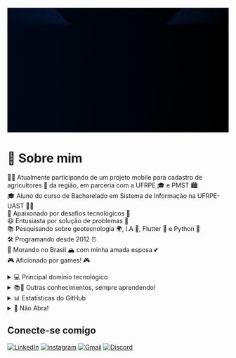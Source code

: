
![GIF Bruno](assets/bruno.gif)

# 👾 Sobre mim  <br>
   🧑‍💻  Atualmente participando de um projeto mobile para cadastro de agricultores 🌾 da região, em parceria com a UFRPE 🎓 e PMST 🏙️<br>
   🎓  Aluno do curso de Bacharelado em Sistema de Informação na UFRPE-UAST 👨‍🎓<br>
   🌟  Apaixonado por desafios tecnológicos 🚀<br>
   😄  Entusiasta por solução de problemas 🧩<br>
   📚  Pesquisando sobre geotecnologia 🌍, I.A 🤖, Flutter 📱 e Python 🐍<br>
   🛠️  Programando desde 2012 ⏰<br>
   🏡  Morando no Brasil 🏔️ com minha amada esposa 💕<br>
   🎮  Aficionado por games! 🎮<br>

   []()
    <details>
    <summary>💻 Principal domínio tecnológico</summary>
    [![GitHub](https://img.shields.io/badge/GitHub-003?style=for-the-badge&logo=github)](https://docs.github.com/)
    [![Git](https://img.shields.io/badge/Git-003?style=for-the-badge&logo=git&logoColor=fff)](https://git-scm.com/doc)
    [![Flutter](https://img.shields.io/badge/Flutter-003?style=for-the-badge&logo=flutter&logoColor=fff)](https://git-scm.com/doc)
    [![Dart](https://img.shields.io/badge/Dart-003?style=for-the-badge&logo=dart&logoColor=fff)](https://git-scm.com/doc)
    [![Python](https://img.shields.io/badge/Python-003?style=for-the-badge&logo=python&logoColor=fff)](https://git-scm.com/doc)
    [![VSCode](https://img.shields.io/badge/VsCode-003?style=for-the-badge&logo=visual-studio-code&logoColor=fff)](https://git-scm.com/doc)
    </details>
    <details>
    <summary>📚🌱 Outras conhecimentos, sempre aprendendo!</summary>
    <p>
    [![GitHub](https://img.shields.io/badge/GitHub-003?style=for-the-badge&logo=github)](https://docs.github.com/)
    [![Git](https://img.shields.io/badge/Git-003?style=for-the-badge&logo=git&logoColor=fff)](https://git-scm.com/doc)
    [![Flutter](https://img.shields.io/badge/Flutter-003?style=for-the-badge&logo=flutter&logoColor=fff)](https://git-scm.com/doc)
    [![Python](https://img.shields.io/badge/Python-003?style=for-the-badge&logo=python&logoColor=fff)](https://git-scm.com/doc)
    </p>
    </details>
    <details>
    <summary>📊 Estatísticas do GitHub</summary>
    <p>
    ![GitHub Stats](https://github-readme-stats.vercel.app/api?username=arthsson&theme=transparent&bg_color=003&border_color=fff&show_icons=true&icon_color=fff&title_color=fff&text_color=FFF)
    ![Top Langs](https://github-readme-stats-git-masterrstaa-rickstaa.vercel.app/api/top-langs/?username=arthsson&layout=compact&bg_color=003&border_color=fff&title_color=fff&text_color=FFF)
    </p>
    </details>
    <details>
    <summary>🚫 Não Abra!</summary>
    <pre>
  Ei, eu disse para não abrir!
   Mas já que está aqui, quer ouvir uma piada?
   Por que a ULA se sentiu mal depois de um longo dia de trabalho?
   Porque tinha feito muitos cálculos e precisava de um "bit" de descanso!
 Gostou da piada?
!</pre>
    </details>

## Conecte-se comigo
[![LinkedIn](https://img.shields.io/badge/LinkedIn-003?style=for-the-badge&logo=linkedin&logoColor=fff)](https://www.linkedin.com/in/bruno-arthsson-9aa248175/)
[![instagram](https://img.shields.io/badge/Instagram-003?style=for-the-badge&logo=instagram&logoColor=fff)](https://www.linkedin.com/in/bruno-arthsson-9aa248175/)
[![Gmail](https://img.shields.io/badge/Gmail-003?style=for-the-badge&logo=gmail&logoColor=fff)](https://www.linkedin.com/in/bruno-arthsson-9aa248175/)
[![Discord](https://img.shields.io/badge/Discord-003?style=for-the-badge&logo=discord&logoColor=fff)](https://www.linkedin.com/in/bruno-arthsson-9aa248175/)
